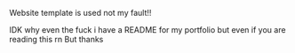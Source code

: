 

Website template is used not my fault!!

IDK why even the fuck i have a README for my portfolio but even if you are reading this rn 
But thanks
